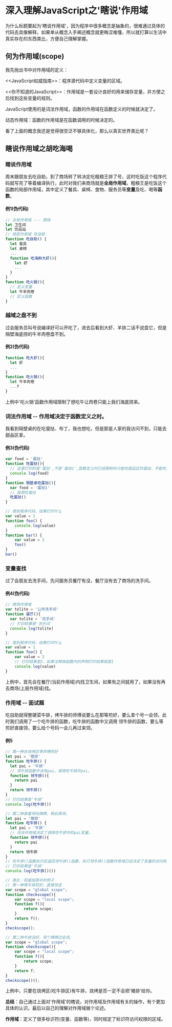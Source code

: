 # 深入理解JavaScript之'瞎说'作用域
为什么标题要起为'瞎说作用域'，因为程序中很多概念是抽象的，很难通过具体的代码去具像解释，如果单从概念入手阐述概念就更晦涩难懂，所以就打算以生活中真实存在的东西类比，方便自己理解掌握。

## 何为作用域(scope)
我先抛出书中对作用域的定义：

<<JavaScript权威指南>>：程序源代码中定义变量的区域。

<<你不知道的JavaScript>>：作用域是一套设计良好的用来储存变量，并方便之后找到这些变量的规则。

JavaScript使用的是词法作用域，函数的作用域在函数定义的时候就决定了。

动态作用域：函数的作用域是在函数调用的时候决定的。

看了上面的概念我还是觉得很空泛不够具体化，那么以真实世界类比呢？

## 瞎说作用域之胡吃海喝
### 瞎说作用域
周末跟朋友去吃自助，到了商场转了转决定吃粗粮王排了号，这时吃饭这个程序代码就写完了等着编译执行，此时对我们来商场就是**全局作用域**，粗粮王是吃饭这个函数的局部作用域，其中定义了餐具、桌椅、食物、服务员等**变量**及吃、喝等**函数**。

#### 例1(伪代码)
```js
// 全局作用域 --- 商场
let 卫生间
let 饮品站
// 局部作用域 吃自助
function 吃自助() {
  let 餐具
  let 桌椅
  ...
  function 吃海鲜大虾(){
    let 虾
    ...
  }
}
function 吃火锅(){
  // 定义变量
  let 牛羊肉卷
  // 定义函数
}
```

### 越域之盘不到

过会服务员叫号说编译好可以开吃了，进去后看到大虾、羊排二话不说盘它，但是隔壁海底捞的牛羊肉卷盘不到。
#### 例2(伪代码)
```js
function 吃大虾(){
  let 虾
  ...
}
function 吃火锅(){
  let 牛羊肉卷
  ...f
}
```
上例中'吃火锅'函数作用域限制了想吃牛让肉卷只能上我们海底捞来。

### 词法作用域 -- 作用域决定于函数定义之时。

我看到隔壁桌的在吃蛋挞、布丁，我也想吃，但是那是人家的我访问不到，只能去甜品区拿。
#### 例3(伪代码)
```js
var food = '蛋挞'
function 吃蛋挞(){
  // 这里打印的是'蛋挞',不是'蛋挞1',函数定义时已经限制你只能吃甜品区的蛋挞，不能吃别人桌的蛋挞。
  console.log(food)
}
function 隔壁桌吃蛋挞(){
  var food = '蛋挞1'
  // 我想吃蛋挞
  吃蛋挞()
}

// 类别程序代码，结果打印什么
var value = 1
function foo() {
    console.log(value)
}
function bar() {
    var value = 2
    foo()
}
bar()
```

### 变量查找
过了会朋友去洗手间，先问服务员餐厅有没，餐厅没有去了商场的洗手间。
#### 例4(伪代码)
```js
// 商场作用域
var tolite = '公共洗手间'
function 餐厅(){
  var tolite = '洗手间'
  // 打印结果是'洗手间'
  console.log(tolite)
}

// 类别程序代码，结果打印什么
var value = 1
function foo() {
    var value = 2
    // 打印结果是2，如果注释掉函数内的声明打印结果就是1
    console.log(value)
}
```
上例中，首先会在餐厅(当前作用域)内找卫生间，如果有之间就用了，如果没有再去商场(上层作用域)找。

### 作用域 -- 面试题

吃自助就得整硬菜牛排，烤牛排的师傅说要么在那等煎好，要么拿个号一会领，此时我们调用了一个吃牛排的函数，吃牛排的函数中又调用
领牛排的函数，要么等煎好直接领，要么给个号码一会儿再过来领。
#### 例5
```js
// 第一种在烧烤区等师傅煎好
let pai = '猪排'
function 吃牛排() {
  let pai = '牛排'
  // 领牛排函数中没有pai，调用吃牛排中pai。
  function 领牛排(){
    return pai
  }
  return 领牛排()
}
// 打印结果是‘牛排’
console.log(吃牛排())

// 第二种拿着号码牌牌，稍后再领。
let pai = '猪排'
function 吃牛排() {
  let pai = '牛排'
  // 词法作用域决定了调用吃牛排中的pai变量。
  function 领牛排(){
    return pai
  }
  return 领牛排
}
// 吃牛排()函数执行后返回领牛排()函数，执行领牛排()函数作用域已经决定了变量的访问权限。
// 打印结果是'牛排'
console.log(吃牛排()())

// 类比：权威指南中的例子
// 第一种等牛排煎好，直接领走
var scope = "global scope";
function checkscope(){
    var scope = "local scope";
    function f(){
        return scope;
    }
    return f();
}
checkscope();

// 第二种牛排没好，领个牌牌过会领。
var scope = "global scope";
function checkscope(){
    var scope = "local scope";
    function f(){
        return scope;
    }
    return f;
}
checkscope()();
```
上例中，只要在烧烤区(吃牛排区)有牛排，烧烤是否一定不会把'猪排'给你。

**总结**：自己通过上面对'作用域'的瞎说，对作用域及作用域有关的操作，有个更加具体的认识。最后以自己的理解对作用域做个论述。

**作用域**：定义了很多标识符(变量、函数等)，同时规定了标识符访问权限的区域。